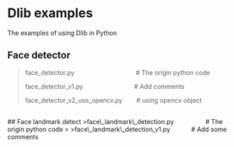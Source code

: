 # Dlib examples
The examples of using Dlib in Python

## Face detector
>face\_detector.py         &nbsp;&nbsp;&nbsp; &nbsp; &nbsp; &nbsp; &nbsp; &nbsp; &nbsp; &nbsp; &nbsp; &nbsp; &nbsp; &nbsp; &nbsp; &nbsp; &nbsp; &nbsp;   # The origin python code
>
>face\_detector\_v1.py       &nbsp; &nbsp; &nbsp; &nbsp; &nbsp; &nbsp; &nbsp; &nbsp; &nbsp; &nbsp; &nbsp; &nbsp; &nbsp; &nbsp;       # Add comments
>
>face\_detector\_v2\_use\_opencv.py   &nbsp; &nbsp; &nbsp; &nbsp;# using opencv object

<br>
## Face landmark detect
>face\_landmark\_detection.py &nbsp; &nbsp; &nbsp; &nbsp; &nbsp;  &nbsp; &nbsp; &nbsp;&nbsp; # The origin python code
>
>face\_landmark\_detection_v1.py  &nbsp; &nbsp; &nbsp; &nbsp; &nbsp; &nbsp;# Add some comments  